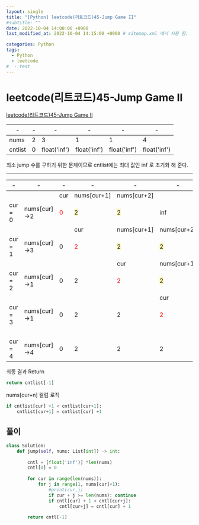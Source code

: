 ```yaml
---
layout: single
title: "[Python] leetcode(리트코드)45-Jump Game II"
#subtitle: ""
date: 2022-10-04 14:00:00 +0900
last_modified_at: 2022-10-04 14:15:00 +0900 # sitemap.xml 에서 사용 됨. 

categories: Python
tags:
  - Python 
  - leetcode
#  - test
---
```


# leetcode(리트코드)45-Jump Game II

[leetcode(리트코드)45-Jump Game II](https://leetcode.com/problems/jump-game-ii/)

|-|-|-|-|-|-|
|---|---|---|---|---|---|
|nums|2|3|1|1|4|
|cntlist|0|float('inf')|float('inf')|float('inf')|float('inf')|

최소 jump 수를 구하기 위한 문제이므로 cntlist에는 최대 값인 inf 로 초기화 해 준다.

---

|-|-|-|-|-|-|-|
|---|---|---|---|---|---|---|
| | |cur|nums[cur+1]|nums[cur+2]| | |
|cur = 0|nums[cur]->2|<span style="color:red">0</span>|<span style="background-color:#fff5b1">2</span>|<span style="background-color:#fff5b1">2</span>|inf|inf|
| | | |cur|nums[cur+1]|nums[cur+2]|nums[cur+3]|
|cur = 1|nums[cur]->3|0|<span style="color:red">2</span>|<span style="background-color:#fff5b1">2</span>|<span style="background-color:#fff5b1">2</span>|<span style="background-color:#fff5b1">2</span>|
| | | | |cur|nums[cur+1]| |
|cur = 2|nums[cur]->1|0|2|<span style="color:red">2</span>|<span style="background-color:#fff5b1">2</span>|2|
| | | | | |cur|nums[cur+1]|
|cur = 3|nums[cur]->1|0|2|2|<span style="color:red">2</span>|2|
| | | | | | |cur|
|cur = 4|nums[cur]->4|0|2|2|2|<span style="color:red">2</span>|

최종 결과 Return
```python
return cntlist[-1]
```

nums[cur+n] 컬럼 로직
```python
if cntlist[cur] +1 < cntlist[cur+1]:	
    cntlist[cur+1] = cntlist[cur] +1	
```


## 풀이
```python
class Solution:
    def jump(self, nums: List[int]) -> int:
        
        cntl = [float('inf')] *len(nums)
        cntl[0] = 0
        
        for cur in range(len(nums)):
            for j in range(1, nums[cur]+1):
                #print(cur,j)
                if cur + j >= len(nums): continue
                if cntl[cur] + 1 < cntl[cur+j]:
                    cntl[cur+j] = cntl[cur] + 1
        
        return cntl[-1]
    
```
